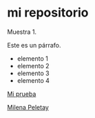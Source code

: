 # mi repositorio

Muestra 1.

Este es un párrafo.

- elemento 1
- elemento 2
- elemento 3
- elemento 4

[Mi prueba](prueba.md)

[Milena Peletay](https://milena-dev-code.github.io/tp_itgrarte/)